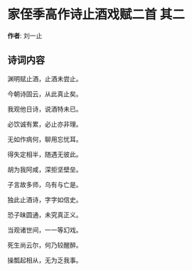 # 家侄季高作诗止酒戏赋二首  其二

**作者**: 刘一止

## 诗词内容

渊明赋止酒，止酒未尝止。

今朝诗固云，从此真止矣。

我观他日诗，说酒特未已。

必饮诚有累，必止亦非理。

无如作病何，聊用忘忧耳。

得失定相半，随遇无彼此。

胡为我阿咸，深拒坚壁垒。

子言故多师，乌有与亡是。

独此止酒诗，字字如信史。

恐子昧圆通，未究真正义。

当观诸世间，一一等幻戏。

死生尚云尔，何乃较醒醉。

操瓢起相从，无为乏我事。


